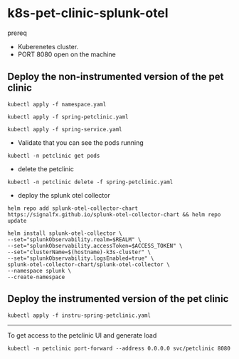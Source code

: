 # k8s-pet-clinic-splunk-otel


prereq 

- Kuberenetes cluster.
- PORT 8080 open on the machine

## Deploy the non-instrumented version of the pet clinic

```
kubectl apply -f namespace.yaml
```

```
kubectl apply -f spring-petclinic.yaml
```

```
kubectl apply -f spring-service.yaml
```
- Validate that you can see the pods running 

```
kubectl -n petclinic get pods 
```

- delete the petclinic 

```
kubectl -n petclinic delete -f spring-petclinic.yaml
```


- deploy the splunk otel collector 
```
helm repo add splunk-otel-collector-chart https://signalfx.github.io/splunk-otel-collector-chart && helm repo update
```

```
helm install splunk-otel-collector \
--set="splunkObservability.realm=$REALM" \
--set="splunkObservability.accessToken=$ACCESS_TOKEN" \
--set="clusterName=$(hostname)-k3s-cluster" \
--set="splunkObservability.logsEnabled=true" \
splunk-otel-collector-chart/splunk-otel-collector \
--namespace splunk \
--create-namespace
```

## Deploy the instrumented version of the pet clinic

```
kubectl apply -f instru-spring-petclinic.yaml
```


-----
To get access to the petclinic UI and generate load

```
kubectl -n petclinic port-forward --address 0.0.0.0 svc/petclinic 8080
```


